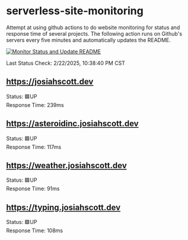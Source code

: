 # serverless-site-monitoring
Attempt at using github actions to do website monitoring for status and response time of several projects. The following action runs on Github's servers every five minutes and automatically updates the README.  

[![Monitor Status and Update README](https://github.com/JosiahSco/serverless-site-monitoring/actions/workflows/monitor.yaml/badge.svg)](https://github.com/JosiahSco/serverless-site-monitoring/actions/workflows/monitor.yaml)

Last Status Check: 2/22/2025, 10:38:40 PM CST

## https://josiahscott.dev
Status: 🟩UP  
Response Time: 239ms

## https://asteroidinc.josiahscott.dev
Status: 🟩UP  
Response Time: 117ms

## https://weather.josiahscott.dev
Status: 🟩UP  
Response Time: 91ms

## https://typing.josiahscott.dev
Status: 🟩UP  
Response Time: 108ms

